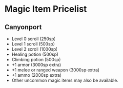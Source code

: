 # Magic Item Pricelist
## Canyonport

- Level 0 scroll (250sp)
- Level 1 scroll (500sp)
- Level 2 scroll (1000sp)
- Healing potion (500sp) 
- Climbing potion (500sp)
- +1 armor (3000sp extra)
- +1 melee or ranged weapon (3000sp extra)
- +1 ammo (2000sp extra)
- Other uncommon magic items may also be available.
